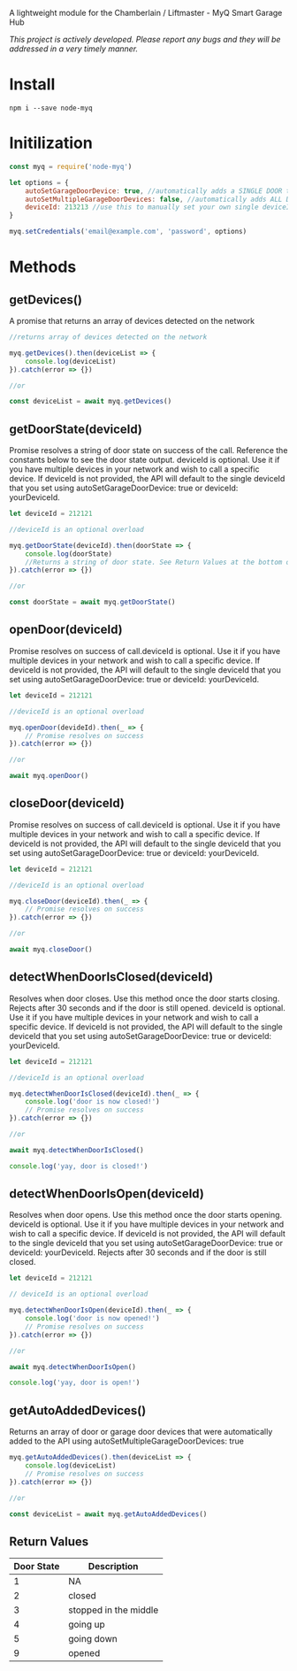 A lightweight module for the Chamberlain / Liftmaster - MyQ Smart Garage Hub

*This project is actively developed. Please report any bugs and they will be addressed in a very timely manner.*

# Install

`npm i --save node-myq` 

# Initilization

``` javascript
const myq = require('node-myq')

let options = {
    autoSetGarageDoorDevice: true, //automatically adds a SINGLE DOOR to the API
    autoSetMultipleGarageDoorDevices: false, //automatically adds ALL DETECTED DOORS to the API
    deviceId: 213213 //use this to manually set your own single deviceId
}

myq.setCredentials('email@example.com', 'password', options)
```

# Methods

## getDevices()

A promise that returns an array of devices detected on the network

``` javascript
//returns array of devices detected on the network

myq.getDevices().then(deviceList => {
    console.log(deviceList)
}).catch(error => {})

//or

const deviceList = await myq.getDevices()
```

## getDoorState(deviceId)

Promise resolves a string of door state on success of the call. Reference the constants below to see the door state output.
deviceId is optional. Use it if you have multiple devices in your network and wish to call a specific device.
If deviceId is not provided, the API will default to the single deviceId that you set using autoSetGarageDoorDevice: true or deviceId: yourDeviceId.

``` javascript
let deviceId = 212121

//deviceId is an optional overload

myq.getDoorState(deviceId).then(doorState => {
    console.log(doorState)
    //Returns a string of door state. See Return Values at the bottom of the page.
}).catch(error => {})

//or

const doorState = await myq.getDoorState()
```

## openDoor(deviceId)

Promise resolves on success of call.deviceId is optional. Use it if you have multiple devices in your network and wish to call a specific device.
If deviceId is not provided, the API will default to the single deviceId that you set using autoSetGarageDoorDevice: true or deviceId: yourDeviceId.

``` javascript
let deviceId = 212121

//deviceId is an optional overload

myq.openDoor(devideId).then(_ => {
    // Promise resolves on success
}).catch(error => {})

//or

await myq.openDoor()
```

## closeDoor(deviceId)

Promise resolves on success of call.deviceId is optional. Use it if you have multiple devices in your network and wish to call a specific device.
If deviceId is not provided, the API will default to the single deviceId that you set using autoSetGarageDoorDevice: true or deviceId: yourDeviceId.

``` javascript
let deviceId = 212121

//deviceId is an optional overload

myq.closeDoor(deviceId).then(_ => {
    // Promise resolves on success
}).catch(error => {})

//or

await myq.closeDoor()
```

## detectWhenDoorIsClosed(deviceId)

Resolves when door closes. Use this method once the door starts closing.
Rejects after 30 seconds and if the door is still opened.
 deviceId is optional. Use it if you have multiple devices in your network and wish to call a specific device.
If deviceId is not provided, the API will default to the single deviceId that you set using autoSetGarageDoorDevice: true or deviceId: yourDeviceId.

``` javascript
let deviceId = 212121

//deviceId is an optional overload

myq.detectWhenDoorIsClosed(deviceId).then(_ => {
    console.log('door is now closed!')
    // Promise resolves on success
}).catch(error => {})

//or 

await myq.detectWhenDoorIsClosed()

console.log('yay, door is closed!')
```

## detectWhenDoorIsOpen(deviceId)

Resolves when door opens. Use this method once the door starts opening.
 deviceId is optional. Use it if you have multiple devices in your network and wish to call a specific device.
If deviceId is not provided, the API will default to the single deviceId that you set using autoSetGarageDoorDevice: true or deviceId: yourDeviceId.
Rejects after 30 seconds and if the door is still closed.

``` javascript
let deviceId = 212121

// deviceId is an optional overload

myq.detectWhenDoorIsOpen(deviceId).then(_ => {
    console.log('door is now opened!')
    // Promise resolves on success
}).catch(error => {})

//or

await myq.detectWhenDoorIsOpen()

console.log('yay, door is open!')
```

## getAutoAddedDevices()

Returns an array of door or garage door devices that were automatically added to the API using autoSetMultipleGarageDoorDevices: true

``` javascript
myq.getAutoAddedDevices().then(deviceList => {
    console.log(deviceList)
    // Promise resolves on success
}).catch(error => {})

//or

const deviceList = await myq.getAutoAddedDevices()
```

## Return Values

| Door State | Description           |
|------------|-----------------------|
| 1          | NA                    |
| 2          | closed                |
| 3          | stopped in the middle |
| 4          | going up              |
| 5          | going down            |
| 9          | opened                |

